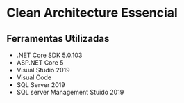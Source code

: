 # Clean Architecture Essencial

## Ferramentas Utilizadas 

- .NET Core SDK 5.0.103
- ASP.NET Core 5
- Visual Studio 2019
- Visual Code
- SQL Server 2019
- SQL server Management Stuido 2019
